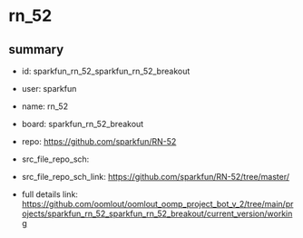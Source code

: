 # rn_52
 
## summary 
* id: sparkfun_rn_52_sparkfun_rn_52_breakout
* user: sparkfun
* name: rn_52
* board: sparkfun_rn_52_breakout
* repo: https://github.com/sparkfun/RN-52



* src_file_repo_sch: 
* src_file_repo_sch_link: https://github.com/sparkfun/RN-52/tree/master/
* full details link: https://github.com/oomlout/oomlout_oomp_project_bot_v_2/tree/main/projects/sparkfun_rn_52_sparkfun_rn_52_breakout/current_version/working  







